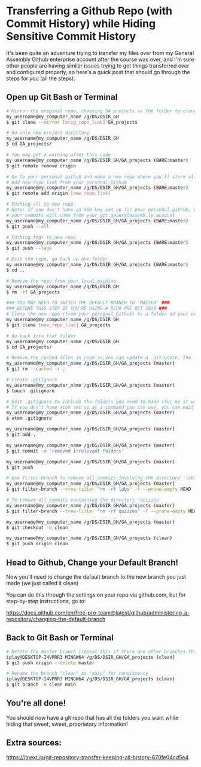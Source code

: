 # Transferring a Github Repo (with Commit History) while Hiding Sensitive Commit History

It's been quite an adventure trying to transfer my files over from my General Assembly Github enterprise account after the course was over, and I'm sure other people are having similar issues trying to get things transferred over and configured properly, so here's a quick post that should go through the steps for you (all the steps).

## Open up Git Bash or Terminal


```Bash
# Mirror the original repo, choosing GA_projects as the folder to clone the repo to on my local machine
my_username@my_computer_name /g/DS/DSIR_GH
$ git clone --mirror [orig_repo_link] GA_projects

# Go into new project directory
my_username@my_computer_name /g/DS/DSIR_GH
$ cd GA_projects/

# You may get a warning after this code
my_username@my_computer_name /g/DS/DSIR_GH/GA_projects (BARE:master)
$ git remote remove origin

# Go to your personal github and make a new repo where you'll store all of this
# Add new repo link from your personal Github
my_username@my_computer_name /g/DS/DSIR_GH/GA_projects (BARE:master)
$ git remote add origin [new_repo_link]

# Pushing all to new repo
# Note: If you don't have an SSH key set up for your personal github, use HTTPS, otherwise, 
# your commits will come from your git.generalassemb.ly account
my_username@my_computer_name /g/DS/DSIR_GH/GA_projects (BARE:master)
$ git push --all

# Pushing tags to new repo
my_username@my_computer_name /g/DS/DSIR_GH/GA_projects (BARE:master)
$ git push --tags

# Exit the repo, go back up one folder
my_username@my_computer_name /g/DS/DSIR_GH/GA_projects (BARE:master)
$ cd ..

# Remove the repo from your local machine
my_username@my_computer_name /g/DS/DSIR_GH
$ rm -rf GA_projects

### YOU MAY NEED TO SWITCH THE DEFAULT BRANCH TO 'MASTER' ###
### BEFORE THIS STEP IF YOU'RE USING A REPO PRE OCT 2020 ###
# Clone the new repo (from your personal Github) to a folder on your original machine (again, I'm going to call it GA_projects)
my_username@my_computer_name /g/DS/DSIR_GH
$ git clone [new_repo_link] GA_projects

# Go back into that folder
my_username@my_computer_name /g/DS/DSIR_GH
$ cd GA_projects/

# Remove the cached files in repo so you can update a .gitignore, the . means all
my_username@my_computer_name /g/DS/DSIR_GH/GA_projects (master)
$ git rm --cached -r .

# Create .gitignore
my_username@my_computer_name /g/DS/DSIR_GH/GA_projects (master)
$ touch .gitignore

# Edit .gitignore to include the folders you need to hide (for me it was labs/, quizzes/, and .ipynb_checkpoints/)
# If you don't have atom set up as a command you can use, you can edit the .gitignore with any text editor
my_username@my_computer_name /g/DS/DSIR_GH/GA_projects (master)
$ atom .gitignore

my_username@my_computer_name /g/DS/DSIR_GH/GA_projects (master)
$ git add .

my_username@my_computer_name /g/DS/DSIR_GH/GA_projects (master)
$ git commit -m 'removed irrelevant folders'

my_username@my_computer_name /g/DS/DSIR_GH/GA_projects (master)
$ git push

# Use filter-branch to remove all commits involving the directory 'labs'
my_username@my_computer_name /g/DS/DSIR_GH/GA_projects (master)
$ git filter-branch --tree-filter "rm -rf labs" -f --prune-empty HEAD

# To remove all commits containing the directory 'quizzes'
my_username@my_computer_name /g/DS/DSIR_GH/GA_projects (master)
$ git filter-branch --tree-filter "rm -rf quizzes" -f --prune-empty HEAD

my_username@my_computer_name /g/DS/DSIR_GH/GA_projects (master)
$ git checkout -b clean

my_username@my_computer_name /g/DS/DSIR_GH/GA_projects (clean)
$ git push origin clean

```

## Head to Github, Change your Default Branch!

Now you'll need to change the default branch to the new branch you just made (we just called it clean)

You can do this through the settings on your repo via github.com, but for step-by-step instructions, go to:

https://docs.github.com/en/free-pro-team@latest/github/administering-a-repository/changing-the-default-branch

## Back to Git Bash or Terminal

```Bash
# Delete the master branch (repeat this if there are other branches that still contain old commits)
iplay@DESKTOP-I4VPRR3 MINGW64 /g/DS/DSIR_GH/GA_projects (clean)
$ git push origin --delete master

# Rename the branch "clean" as "main" for consistency
iplay@DESKTOP-I4VPRR3 MINGW64 /g/DS/DSIR_GH/GA_projects (clean)
$ git branch -m clean main
```

## You're all done!
You should now have a git repo that has all the folders you want while hiding that sweet, sweet, proprietary information!

## Extra sources:

https://itnext.io/git-repository-transfer-keeping-all-history-670fe04cd5e4

